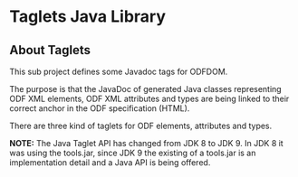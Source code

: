 # Taglets Java Library

## About Taglets

This sub project defines some Javadoc tags for ODFDOM.

The purpose is that the JavaDoc of generated Java classes representing ODF XML elements,
ODF XML attributes and types are being linked to their correct anchor in the ODF
specification (HTML).

There are three kind of taglets for ODF elements, attributes and types.

**NOTE:**
The Java Taglet API has changed from JDK 8 to JDK 9.
In JDK 8 it was using the tools.jar, since JDK 9 the existing of a tools.jar is an implementation detail and a Java API is being offered.
